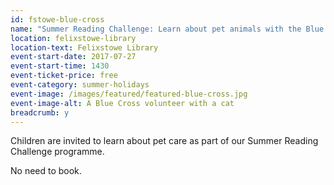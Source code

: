 ```yaml
---
id: fstowe-blue-cross
name: "Summer Reading Challenge: Learn about pet animals with the Blue Cross"
location: felixstowe-library
location-text: Felixstowe Library
event-start-date: 2017-07-27
event-start-time: 1430
event-ticket-price: free
event-category: summer-holidays
event-image: /images/featured/featured-blue-cross.jpg
event-image-alt: A Blue Cross volunteer with a cat
breadcrumb: y
---
```


Children are invited to learn about pet care as part of our Summer Reading Challenge programme.

No need to book.
